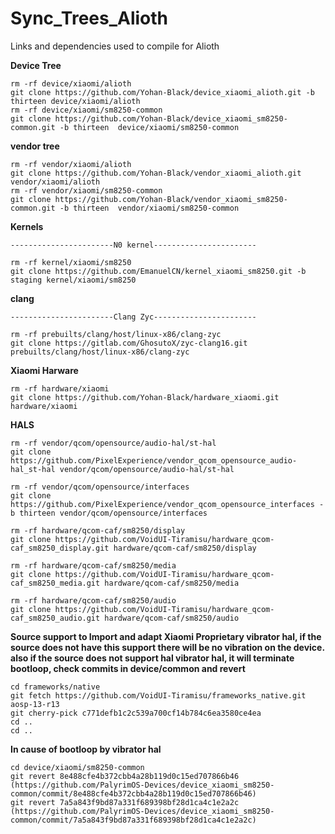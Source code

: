 # Sync_Trees_Alioth
Links and dependencies used to compile for Alioth


**Device Tree**

	rm -rf device/xiaomi/alioth
    git clone https://github.com/Yohan-Black/device_xiaomi_alioth.git -b thirteen device/xiaomi/alioth
    rm -rf device/xiaomi/sm8250-common 
    git clone https://github.com/Yohan-Black/device_xiaomi_sm8250-common.git -b thirteen  device/xiaomi/sm8250-common 


**vendor tree**

    rm -rf vendor/xiaomi/alioth
    git clone https://github.com/Yohan-Black/vendor_xiaomi_alioth.git vendor/xiaomi/alioth
	rm -rf vendor/xiaomi/sm8250-common
	git clone https://github.com/Yohan-Black/vendor_xiaomi_sm8250-common.git -b thirteen  vendor/xiaomi/sm8250-common
	

**Kernels**
	
    -----------------------N0 kernel-----------------------

	rm -rf kernel/xiaomi/sm8250    
	git clone https://github.com/EmanuelCN/kernel_xiaomi_sm8250.git -b staging kernel/xiaomi/sm8250
    
    
**clang**
 
 	-----------------------Clang Zyc-----------------------
    
	rm -rf prebuilts/clang/host/linux-x86/clang-zyc
	git clone https://gitlab.com/GhosutoX/zyc-clang16.git prebuilts/clang/host/linux-x86/clang-zyc
    
    
**Xiaomi Harware**

	rm -rf hardware/xiaomi
	git clone https://github.com/Yohan-Black/hardware_xiaomi.git hardware/xiaomi


**HALS**

	rm -rf vendor/qcom/opensource/audio-hal/st-hal
	git clone https://github.com/PixelExperience/vendor_qcom_opensource_audio-hal_st-hal vendor/qcom/opensource/audio-hal/st-hal

	rm -rf vendor/qcom/opensource/interfaces
	git clone https://github.com/PixelExperience/vendor_qcom_opensource_interfaces -b thirteen vendor/qcom/opensource/interfaces

	rm -rf hardware/qcom-caf/sm8250/display 
	git clone https://github.com/VoidUI-Tiramisu/hardware_qcom-caf_sm8250_display.git hardware/qcom-caf/sm8250/display 

	rm -rf hardware/qcom-caf/sm8250/media 
	git clone https://github.com/VoidUI-Tiramisu/hardware_qcom-caf_sm8250_media.git hardware/qcom-caf/sm8250/media 

	rm -rf hardware/qcom-caf/sm8250/audio 
	git clone https://github.com/VoidUI-Tiramisu/hardware_qcom-caf_sm8250_audio.git hardware/qcom-caf/sm8250/audio 


**Source support to Import and adapt Xiaomi Proprietary vibrator hal, if the source does not have this support there will be no vibration on the device. also if the source does not support hal vibrator hal, it will terminate bootloop, check commits in device/common and revert**

	cd frameworks/native
	git fetch https://github.com/VoidUI-Tiramisu/frameworks_native.git aosp-13-r13
	git cherry-pick c771defb1c2c539a700cf14b784c6ea3580ce4ea
	cd ..
	cd ..

**In cause of bootloop by vibrator hal**

	cd device/xiaomi/sm8250-common
	git revert 8e488cfe4b372cbb4a28b119d0c15ed707866b46  (https://github.com/PalyrimOS-Devices/device_xiaomi_sm8250-common/commit/8e488cfe4b372cbb4a28b119d0c15ed707866b46)
	git revert 7a5a843f9bd87a331f689398bf28d1ca4c1e2a2c  (https://github.com/PalyrimOS-Devices/device_xiaomi_sm8250-common/commit/7a5a843f9bd87a331f689398bf28d1ca4c1e2a2c)